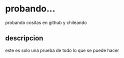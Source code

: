 # probando...
probando cositas en github y chileando
## descripcion
este es solo una prueba de todo lo que se puede hacer
